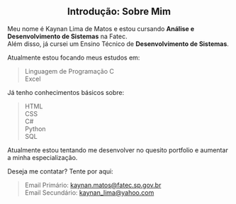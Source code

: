 <h2 align="center"> Introdução: Sobre Mim</h2>

Meu nome é Kaynan Lima de Matos e estou cursando **Análise e Desenvolvimento de Sistemas** na Fatec. <br>
Além disso, já cursei um Ensino Técnico de **Desenvolvimento de Sistemas**.

Atualmente estou focando meus estudos em:
> Linguagem de Programação C <br>
> Excel

Já tenho conhecimentos básicos sobre:
> HTML <br>
> CSS <br>
> C# <br>
> Python <br>
> SQL

Atualmente estou tentando me desenvolver no quesito portfolio e aumentar a minha especialização.

Deseja me contatar? Tente por aqui:
> Email Primário: kaynan.matos@fatec.sp.gov.br <br>
> Email Secundário: kaynan_lima@yahoo.com

<!--
**KaynanLima/KaynanLima** is a ✨ _special_ ✨ repository because its `README.md` (this file) appears on your GitHub profile.

Here are some ideas to get you started:

- 🔭 I’m currently working on ...
- 🌱 I’m currently learning ...
- 👯 I’m looking to collaborate on ...
- 🤔 I’m looking for help with ...
- 💬 Ask me about ...
- 📫 How to reach me: ...
- 😄 Pronouns: ...
- ⚡ Fun fact: ...
-->
